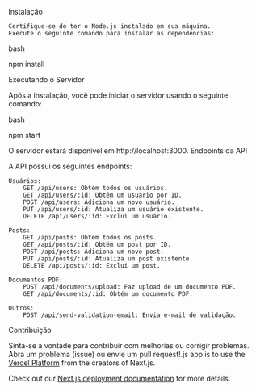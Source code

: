 Instalação

    Certifique-se de ter o Node.js instalado em sua máquina.
    Execute o seguinte comando para instalar as dependências:

bash

npm install

Executando o Servidor

Após a instalação, você pode iniciar o servidor usando o seguinte comando:

bash

npm start

O servidor estará disponível em http://localhost:3000.
Endpoints da API

A API possui os seguintes endpoints:

    Usuários:
        GET /api/users: Obtém todos os usuários.
        GET /api/users/:id: Obtém um usuário por ID.
        POST /api/users: Adiciona um novo usuário.
        PUT /api/users/:id: Atualiza um usuário existente.
        DELETE /api/users/:id: Exclui um usuário.

    Posts:
        GET /api/posts: Obtém todos os posts.
        GET /api/posts/:id: Obtém um post por ID.
        POST /api/posts: Adiciona um novo post.
        PUT /api/posts/:id: Atualiza um post existente.
        DELETE /api/posts/:id: Exclui um post.

    Documentos PDF:
        POST /api/documents/upload: Faz upload de um documento PDF.
        GET /api/documents/:id: Obtém um documento PDF.

    Outros:
        POST /api/send-validation-email: Envia e-mail de validação.

Contribuição

Sinta-se à vontade para contribuir com melhorias ou corrigir problemas. Abra um problema (issue) ou envie um pull request!.js app is to use the [Vercel Platform](https://vercel.com/new?utm_medium=default-template&filter=next.js&utm_source=create-next-app&utm_campaign=create-next-app-readme) from the creators of Next.js.

Check out our [Next.js deployment documentation](https://nextjs.org/docs/deployment) for more details.
